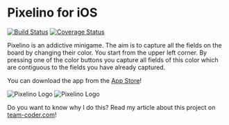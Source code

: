 # Pixelino for iOS

[![Build Status](https://travis-ci.org/packatino/pixelino.svg?branch=master)](https://travis-ci.org/packatino/pixelino)
[![Coverage Status](https://coveralls.io/repos/github/packatino/pixelino/badge.svg?branch=master)](https://coveralls.io/github/packatino/pixelino?branch=master)

Pixelino is an addictive minigame. The aim is to capture all the fields on the board by changing their color. You start from the upper left corner. By pressing one of the color buttons you capture all fields of this color which are contiguous to the fields you have already captured.

You can download the app from the [App Store](https://appsto.re/de/cxcMcb.i)!

![Pixelino Logo](http://a1.mzstatic.com/eu/r30/Purple60/v4/80/47/4a/80474afb-e045-4a10-9320-bfa188bce0b3/screen322x572.jpeg)
![Pixelino Logo](http://a5.mzstatic.com/eu/r30/Purple20/v4/ad/ba/a6/adbaa6eb-3494-cf0f-2ea0-80c2caa26cf9/screen322x572.jpeg)

Do you want to know why I do this? Read my article about this project on [team-coder.com](http://team-coder.com/pet-project/)!
